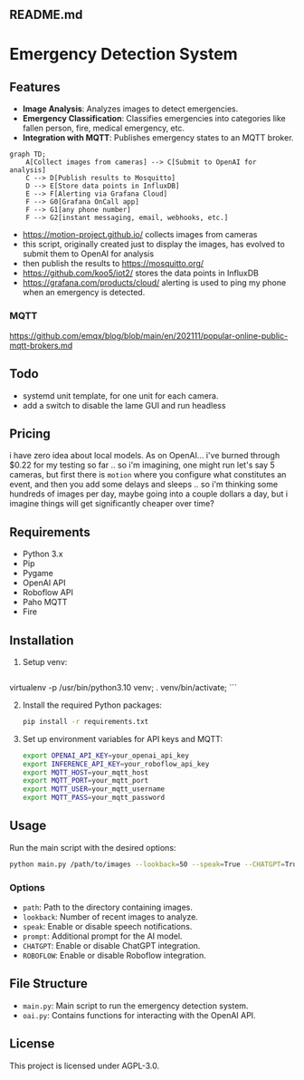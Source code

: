 ## README.md

# Emergency Detection System

## Features

- **Image Analysis**: Analyzes images to detect emergencies.
- **Emergency Classification**: Classifies emergencies into categories like fallen person, fire, medical emergency, etc.
- **Integration with MQTT**: Publishes emergency states to an MQTT broker.


```mermaid
graph TD;
    A[Collect images from cameras] --> C[Submit to OpenAI for analysis]
    C --> D[Publish results to Mosquitto]
    D --> E[Store data points in InfluxDB]
    E --> F[Alerting via Grafana Cloud]
    F --> G0[Grafana OnCall app]
    F --> G1[any phone number]
    F --> G2[instant messaging, email, webhooks, etc.]
```

* https://motion-project.github.io/ collects images from cameras
* this script, originally created just to display the images, has evolved to submit them to OpenAI for analysis 
* then publish the results to https://mosquitto.org/
* https://github.com/koo5/iot2/ stores the data points in InfluxDB
* https://grafana.com/products/cloud/ alerting is used to ping my phone when an emergency is detected.

### MQTT
https://github.com/emqx/blog/blob/main/en/202111/popular-online-public-mqtt-brokers.md

## Todo
* systemd unit template, for one unit for each camera.
* add a switch to disable the lame GUI and run headless

## Pricing
i have zero idea about local models. As on OpenAI... i've burned through $0.22 for my testing so far .. so i'm imagining, one might run let's say 5 cameras, but first there is `motion` where you configure what constitutes an event, and then you add some delays and sleeps .. so i'm thinking some hundreds of images per day, maybe going into a couple dollars a day, but i imagine things will get significantly cheaper over time?

## Requirements

- Python 3.x
- Pip
- Pygame
- OpenAI API
- Roboflow API
- Paho MQTT
- Fire

## Installation

1. Setup venv:
    ```sh
 virtualenv -p /usr/bin/python3.10 venv; . venv/bin/activate;
    ```

2. Install the required Python packages:
    ```sh
    pip install -r requirements.txt
    ```

3. Set up environment variables for API keys and MQTT:
    ```sh
    export OPENAI_API_KEY=your_openai_api_key
    export INFERENCE_API_KEY=your_roboflow_api_key
    export MQTT_HOST=your_mqtt_host
    export MQTT_PORT=your_mqtt_port
    export MQTT_USER=your_mqtt_username
    export MQTT_PASS=your_mqtt_password
    ```

## Usage

Run the main script with the desired options:
```sh
python main.py /path/to/images --lookback=50 --speak=True --CHATGPT=True
```

### Options

- `path`: Path to the directory containing images.
- `lookback`: Number of recent images to analyze.
- `speak`: Enable or disable speech notifications.
- `prompt`: Additional prompt for the AI model.
- `CHATGPT`: Enable or disable ChatGPT integration.
- `ROBOFLOW`: Enable or disable Roboflow integration.


## File Structure

- `main.py`: Main script to run the emergency detection system.
- `oai.py`: Contains functions for interacting with the OpenAI API.


## License

This project is licensed under AGPL-3.0.
